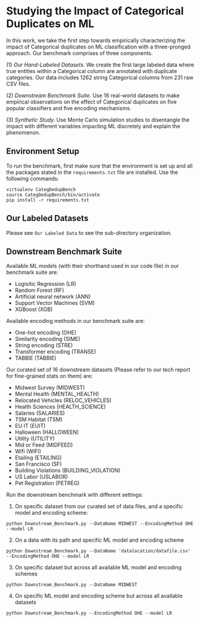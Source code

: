 <meta name="robots" content="noindex">

# Studying the Impact of Categorical Duplicates on ML

In this work, we take the first step towards empirically characterizing the impact of Categorical duplicates on ML classification with a three-pronged approach. Our benchmark comprises of three components.

(1) *Our Hand-Labeled Datasets.* We create the first large labeled data where true entities within a Categorical column are annotated with duplicate categories.  Our data includes 1262 string Categorical
columns from 231 raw CSV files.

(2) *Downstream Benchmark Suite.* Use 16 real-world datasets to make empirical observations on the effect of Categorical duplicates on five popular classifiers and five encoding mechanisms. 

(3) *Synthetic Study.* Use Monte Carlo simulation studies to disentangle the impact with different variables impacting ML discretely and explain the phenomenon.


## Environment Setup

To run the benchmark, first make sure that the environment is set up and all the packages stated in the `requirements.txt` file are installed. Use the following commands:

```
virtualenv CategDedupBench
source CategDedupBench/bin/activate
pip install -r requirements.txt
```

## Our Labeled Datasets

Please see `Our Labeled Data` to see the sub-directory organization.


## Downstream Benchmark Suite

Available ML models (with their shorthand used in our code file) in our benchmark suite are: 
- Logisitic Regression (LR)
- Random Forest (RF)
- Artificial neural network (ANN)
- Support Vector Machines (SVM)
- XGBoost (XGB)

Available encoding methods in our benchmark suite are:
- One-hot encoding (OHE)
- Similarity encoding (SIME)
- String encoding (STRE)
- Transformer encoding (TRANSE)
- TABBIE (TABBIE)

Our curated set of 16 downstream datasets (Please refer to our tech report for fine-grained stats on them) are:
- Midwest Survey (MIDWEST)
- Mental Health (MENTAL_HEALTH)
- Relocated Vehicles (RELOC_VEHICLES)
- Health Sciences (HEALTH_SCIENCE)
- Salaries (SALARIES)
- TSM Habitat (TSM)
- EU IT (EUIT)
- Halloween (HALLOWEEN)
- Utility (UTILITY)
- Mid or Feed (MIDFEED)
- Wifi (WIFI)
- Etailing (ETAILING)
- San Francisco (SF)
- Building Violations (BUILDING_VIOLATION)
- US Labor (USLABOR)
- Pet Registration (PETREG)


Run the downstream benchmark with different settings: 

1. On specific dataset from our curated set of data files, and a specific model and encoding scheme:
```
python Downstream_Benchmark.py --DataName MIDWEST --EncodingMethod OHE --model LR
```
2. On a data with its path and specific ML model and encoding scheme
```
python Downstream_Benchmark.py --DataName 'datalocation/datafile.csv' --EncodingMethod OHE --model LR
```
3. On specific dataset but across all available ML model and encoding schemes
```
python Downstream_Benchmark.py --DataName MIDWEST
```
4. On specific ML model and encoding scheme but across all available datasets
```
python Downstream_Benchmark.py --EncodingMethod OHE --model LR
```

<!-- ## Synthetic Study -->


<!-- #### 1. Our Labeled Data 

Entities in string categorical columns annotated with duplicates, along with their raw CSV files. 

#### 2. Downstream Benchmark Suite

Downstream datasets with their raw and deduped versions and downstream model source code.

#### 3. Simulation Study

Monte Carlo simulations for AllX and Hyerplane scenario -->